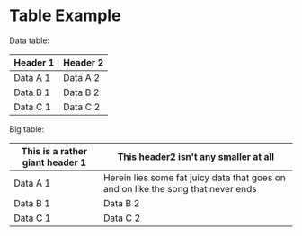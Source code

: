 # Table Example

Data table:

| Header 1 | Header 2 |
| -------- | -------- |
| Data A 1 | Data A 2 |
| Data B 1 | Data B 2 |
| Data C 1 | Data C 2 |

Big table:

| This is a rather giant header 1 | This header2 isn't any smaller at all                                             |
| ------------------------------- | --------------------------------------------------------------------------------- |
| Data A 1                        | Herein lies some fat juicy data that goes on and on like the song that never ends |
| Data B 1                        | Data B 2                                                                          |
| Data C 1                        | Data C 2                                                                          |

